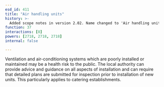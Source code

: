 ```yaml
---
esd_id: 411
title: "Air handling units"
history: >-
  Added scope notes in version 2.02. Name changed to 'Air handling units' in version 4.00.
function: 37
interactions: [8]
powers: [2718, 2718, 2718]
internal: false

---
```


Ventilation and air-conditioning systems which are poorly installed or maintained may be a health risk to the public.  The local authority can provide advice and guidance on all aspects of installation and can require that detailed plans are submitted for inspection prior to installation of new units.  This particularly applies to catering establishments.


